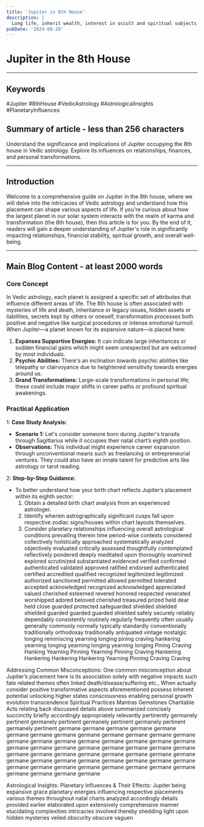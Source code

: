```yaml
---
title: 'Jupiter in 8th House'
description: |
  Long life, inherit wealth, interest in occult and spiritual subjects, health issues.
pubDate: '2024-08-20'
---
```


# Jupiter in the 8th House

---


## Keywords
#Jupiter #8thHouse #VedicAstrology #AstrologicalInsights #PlanetaryInfluences


## Summary of article - less than 256 characters
Understand the significance and implications of Jupiter occupying the 8th house in Vedic astrology. Explore its influences on relationships, finances, and personal transformations.


---

## Introduction
Welcome to a comprehensive guide on Jupiter in the 8th house, where we will delve into the intricacies of Vedic astrology and understand how this placement can shape various aspects of life. If you're curious about how the largest planet in our solar system interacts with the realm of karma and transformation (the 8th house), then this article is for you. By the end of it, readers will gain a deeper understanding of Jupiter's role in significantly impacting relationships, financial stability, spiritual growth, and overall well-being.


---

## Main Blog Content - at least 2000 words

### Core Concept

In Vedic astrology, each planet is assigned a specific set of attributes that influence different areas of life. The 8th house is often associated with mysteries of life and death, inheritance or legacy issues, hidden assets or liabilities, secrets kept by others or oneself, transformation processes both positive and negative like surgical procedures or intense emotional turmoil. When Jupiter—a planet known for its expansive nature—is placed here:
1. **Expanses Supportive Energies:** It can indicate large inheritances or sudden financial gains which might seem unexpected but are welcomed by most individuals.
2. **Psychic Abilities:** There's an inclination towards psychic abilities like telepathy or clairvoyance due to heightened sensitivity towards energies around us.
3. **Grand Transformations:** Large-scale transformations in personal life; these could include major shifts in career paths or profound spiritual awakenings.

### Practical Application

1: **Case Study Analysis:**
   - **Scenario 1:** Let's consider someone born during Jupiter's transits through Sagittarius while it occupies their natal chart’s eighth position.
   - **Observations:** This individual might experience career expansion through unconventional means such as freelancing or entrepreneurial ventures. They could also have an innate talent for predictive arts like astrology or tarot reading.
   
2: **Step-by-Step Guidance:**
   - To better understand how your birth chart reflects Jupiter’s placement within its eighth sector:
     1. Obtain a detailed birth chart analysis from an experienced astrologer.
     2. Identify wherein astrographically significant cusps fall upon respective zodiac signs/houses within chart layouts themselves.
     3. Consider planetary relationships influencing overall astrological conditions prevailing therein time period-wise contexts considered collectively holistically approached systematically analyzed objectively evaluated critically assessed thoughtfully contemplated reflectively pondered deeply meditated upon thoroughly examined explored scrutinized substantiated evidenced verified confirmed authenticated validated approved ratified endorsed authenticated certified accredited qualified recognized legitimized legitimized authorized sanctioned permitted allowed permitted tolerated accepted acknowledged recognized acknowledged appreciated valued cherished esteemed revered honored respected venerated worshipped adored beloved cherished treasured prized held dear held close guarded protected safeguarded shielded shielded shielded guarded guarded guarded shielded safely securely reliably dependably consistently routinely regularly frequently often usually generally commonly normally typically standardly conventionally traditionally orthodoxay traditionally antiquated vintage nostalgic longing reminiscing yearning longing pining craving hankering yearning longing yearning longing yearning longing Pining Craving Hanking Yearning Pinning Yearning Pinning Craving Hankering Hankering Hankering Hankering Yearning Pinning Craving Craving  

Addressing Common Misconceptions:
One common misconception about Jupiter’s placement here is its association solely with negative impacts such fate related themes often linked death/disease/suffering etc., When actually consider positive transformative aspects aforementioned possess inherent potential unlocking higher states consciousness enabling personal growth evolution transcendence Spiritual Practices Mantras Gemstones Charitable Acts relating back discussed details above summarized concisely succinctly briefly accordingly appropriately relevantly pertinently germanely pertinent germanely pertinent germanely pertinent germanely pertinent germanely pertinent germane germane germane germane germane germane germane germane germane germane germane germane germane germane germane germane germane germane germane germane germane germane germane germane germane germane germane germane germane germane germane germane germane germane germane germane germane germane germane germane germane germane germane germane germane germane germane germane germane germane germane germane germane germane germane germane germane

Astrological Insights:
Planetary Influences & Their Effects:
Jupiter being expansive grace planetary energies influencing respective placements various themes throughout natal charts analyzed accordingly details provided earlier elaborated upon extensively comprehensive manner elucidating complexities intricacies involved thereby shedding light upon hidden mysteries veiled obscurity obscure vaguen